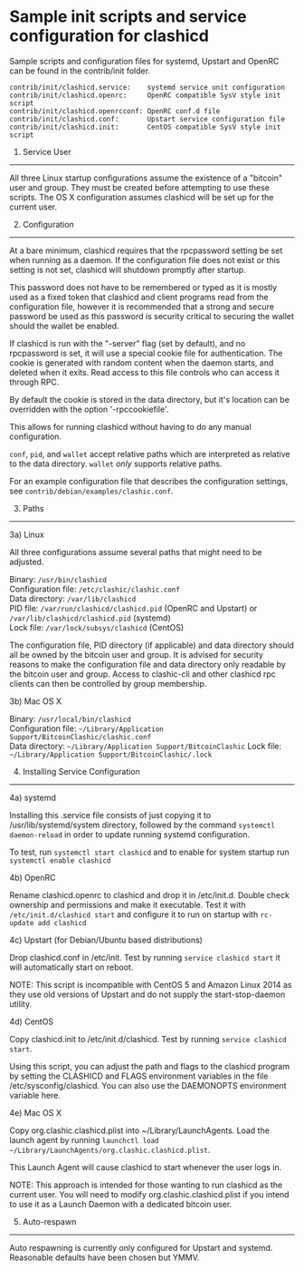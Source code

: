 Sample init scripts and service configuration for clashicd
==========================================================

Sample scripts and configuration files for systemd, Upstart and OpenRC
can be found in the contrib/init folder.

    contrib/init/clashicd.service:    systemd service unit configuration
    contrib/init/clashicd.openrc:     OpenRC compatible SysV style init script
    contrib/init/clashicd.openrcconf: OpenRC conf.d file
    contrib/init/clashicd.conf:       Upstart service configuration file
    contrib/init/clashicd.init:       CentOS compatible SysV style init script

1. Service User
---------------------------------

All three Linux startup configurations assume the existence of a "bitcoin" user
and group.  They must be created before attempting to use these scripts.
The OS X configuration assumes clashicd will be set up for the current user.

2. Configuration
---------------------------------

At a bare minimum, clashicd requires that the rpcpassword setting be set
when running as a daemon.  If the configuration file does not exist or this
setting is not set, clashicd will shutdown promptly after startup.

This password does not have to be remembered or typed as it is mostly used
as a fixed token that clashicd and client programs read from the configuration
file, however it is recommended that a strong and secure password be used
as this password is security critical to securing the wallet should the
wallet be enabled.

If clashicd is run with the "-server" flag (set by default), and no rpcpassword is set,
it will use a special cookie file for authentication. The cookie is generated with random
content when the daemon starts, and deleted when it exits. Read access to this file
controls who can access it through RPC.

By default the cookie is stored in the data directory, but it's location can be overridden
with the option '-rpccookiefile'.

This allows for running clashicd without having to do any manual configuration.

`conf`, `pid`, and `wallet` accept relative paths which are interpreted as
relative to the data directory. `wallet` *only* supports relative paths.

For an example configuration file that describes the configuration settings,
see `contrib/debian/examples/clashic.conf`.

3. Paths
---------------------------------

3a) Linux

All three configurations assume several paths that might need to be adjusted.

Binary:              `/usr/bin/clashicd`  
Configuration file:  `/etc/clashic/clashic.conf`  
Data directory:      `/var/lib/clashicd`  
PID file:            `/var/run/clashicd/clashicd.pid` (OpenRC and Upstart) or `/var/lib/clashicd/clashicd.pid` (systemd)  
Lock file:           `/var/lock/subsys/clashicd` (CentOS)  

The configuration file, PID directory (if applicable) and data directory
should all be owned by the bitcoin user and group.  It is advised for security
reasons to make the configuration file and data directory only readable by the
bitcoin user and group.  Access to clashic-cli and other clashicd rpc clients
can then be controlled by group membership.

3b) Mac OS X

Binary:              `/usr/local/bin/clashicd`  
Configuration file:  `~/Library/Application Support/BitcoinClashic/clashic.conf`  
Data directory:      `~/Library/Application Support/BitcoinClashic`
Lock file:           `~/Library/Application Support/BitcoinClashic/.lock`

4. Installing Service Configuration
-----------------------------------

4a) systemd

Installing this .service file consists of just copying it to
/usr/lib/systemd/system directory, followed by the command
`systemctl daemon-reload` in order to update running systemd configuration.

To test, run `systemctl start clashicd` and to enable for system startup run
`systemctl enable clashicd`

4b) OpenRC

Rename clashicd.openrc to clashicd and drop it in /etc/init.d.  Double
check ownership and permissions and make it executable.  Test it with
`/etc/init.d/clashicd start` and configure it to run on startup with
`rc-update add clashicd`

4c) Upstart (for Debian/Ubuntu based distributions)

Drop clashicd.conf in /etc/init.  Test by running `service clashicd start`
it will automatically start on reboot.

NOTE: This script is incompatible with CentOS 5 and Amazon Linux 2014 as they
use old versions of Upstart and do not supply the start-stop-daemon utility.

4d) CentOS

Copy clashicd.init to /etc/init.d/clashicd. Test by running `service clashicd start`.

Using this script, you can adjust the path and flags to the clashicd program by
setting the CLASHICD and FLAGS environment variables in the file
/etc/sysconfig/clashicd. You can also use the DAEMONOPTS environment variable here.

4e) Mac OS X

Copy org.clashic.clashicd.plist into ~/Library/LaunchAgents. Load the launch agent by
running `launchctl load ~/Library/LaunchAgents/org.clashic.clashicd.plist`.

This Launch Agent will cause clashicd to start whenever the user logs in.

NOTE: This approach is intended for those wanting to run clashicd as the current user.
You will need to modify org.clashic.clashicd.plist if you intend to use it as a
Launch Daemon with a dedicated bitcoin user.

5. Auto-respawn
-----------------------------------

Auto respawning is currently only configured for Upstart and systemd.
Reasonable defaults have been chosen but YMMV.
